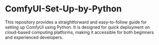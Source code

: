 # ComfyUI-Set-Up-by-Python
This repository provides a straightforward and easy-to-follow guide for setting up ComfyUI using Python. It is designed for quick deployment on cloud-based computing platforms, making it accessible for both beginners and experienced developers.
